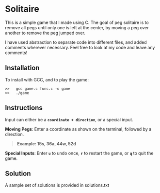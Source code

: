# Solitaire

This is a simple game that I made using C. The goal of peg solitaire is to remove all pegs until only one is left at the center, by moving a peg over another to remove the peg jumped over.

I have used abstraction to separate code into different files, and added comments wherever necessary. Feel free to look at my code and leave any comments!

## Installation
To install with GCC, and to play the game:
```
>>   gcc game.c func.c -o game
>>   ./game
```

## Instructions
Input can either be a **`coordinate + direction`**, or a special input.

**Moving Pegs**: Enter a coordinate as shown on the terminal, followed by a direction.
>**Example: 15s, 36a, 44w, 52d**

**Special Inputs**: Enter **`u`** to undo once, **`r`** to restart the game, or **`q`** to quit the game.

## Solution
A sample set of solutions is provided in solutions.txt